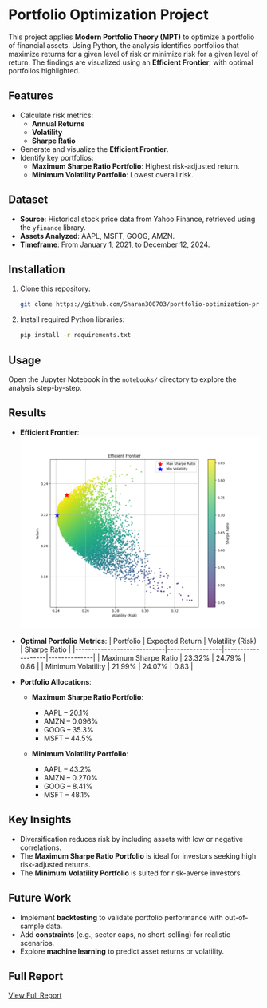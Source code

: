 # Portfolio Optimization Project

This project applies **Modern Portfolio Theory (MPT)** to optimize a portfolio of financial assets. Using Python, the analysis identifies portfolios that maximize returns for a given level of risk or minimize risk for a given level of return. The findings are visualized using an **Efficient Frontier**, with optimal portfolios highlighted.

## Features
- Calculate risk metrics:
  - **Annual Returns**
  - **Volatility**
  - **Sharpe Ratio**
- Generate and visualize the **Efficient Frontier**.
- Identify key portfolios:
  - **Maximum Sharpe Ratio Portfolio**: Highest risk-adjusted return.
  - **Minimum Volatility Portfolio**: Lowest overall risk.

## Dataset
- **Source**: Historical stock price data from Yahoo Finance, retrieved using the `yfinance` library.
- **Assets Analyzed**: AAPL, MSFT, GOOG, AMZN.
- **Timeframe**: From January 1, 2021, to December 12, 2024.

## Installation
1. Clone this repository:
   ```bash
   git clone https://github.com/Sharan300703/portfolio-optimization-project.git
   ```
2. Install required Python libraries:
   ```bash
   pip install -r requirements.txt
   ```

## Usage
Open the Jupyter Notebook in the `notebooks/` directory to explore the analysis step-by-step.

## Results
- **Efficient Frontier**:
  ![Efficient Frontier](visuals/efficient_frontier.png)

- **Optimal Portfolio Metrics**:
  | Portfolio                  | Expected Return | Volatility (Risk) | Sharpe Ratio |
  |----------------------------|-----------------|-------------------|--------------|
  | Maximum Sharpe Ratio       |     23.32%      |      24.79%       |     0.86     |
  | Minimum Volatility         |     21.99%      |      24.07%       |     0.83     |

- **Portfolio Allocations**:
  - **Maximum Sharpe Ratio Portfolio**:
      -  AAPL – 20.1%
      -  AMZN – 0.096%
      -  GOOG – 35.3%
      -  MSFT – 44.5%

  - **Minimum Volatility Portfolio**:
      -  AAPL – 43.2%
      -  AMZN – 0.270%
      -  GOOG – 8.41%
      -  MSFT – 48.1%


## Key Insights
- Diversification reduces risk by including assets with low or negative correlations.
- The **Maximum Sharpe Ratio Portfolio** is ideal for investors seeking high risk-adjusted returns.
- The **Minimum Volatility Portfolio** is suited for risk-averse investors.

## Future Work
- Implement **backtesting** to validate portfolio performance with out-of-sample data.
- Add **constraints** (e.g., sector caps, no short-selling) for realistic scenarios.
- Explore **machine learning** to predict asset returns or volatility.

## Full Report
[View Full Report](docs/portfolio_optimization_project.pdf)
